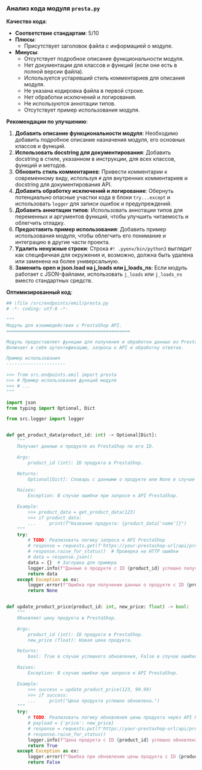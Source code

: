 ### **Анализ кода модуля `presta.py`**

**Качество кода**:
- **Соответствие стандартам**: 5/10
- **Плюсы**:
    - Присутствует заголовок файла с информацией о модуле.
- **Минусы**:
    - Отсутствует подробное описание функциональности модуля.
    - Нет документации для классов и функций (если они есть в полной версии файла).
    - Используется устаревший стиль комментариев для описания модуля.
    - Не указана кодировка файла в первой строке.
    - Нет обработки исключений и логирования.
    - Не используются аннотации типов.
    - Отсутствует пример использования модуля.

**Рекомендации по улучшению**:

1.  **Добавить описание функциональности модуля**: Необходимо добавить подробное описание назначения модуля, его основных классов и функций.
2.  **Использовать docstring для документирования**: Добавить docstring в стиле, указанном в инструкции, для всех классов, функций и методов.
3.  **Обновить стиль комментариев**: Привести комментарии к современному виду, используя `#` для внутренних комментариев и docstring для документирования API.
4.  **Добавить обработку исключений и логирование**: Обернуть потенциально опасные участки кода в блоки `try...except` и использовать `logger` для записи ошибок и предупреждений.
5.  **Добавить аннотации типов**: Использовать аннотации типов для переменных и аргументов функций, чтобы улучшить читаемость и облегчить отладку.
6.  **Предоставить пример использования**: Добавить пример использования модуля, чтобы облегчить его понимание и интеграцию в другие части проекта.
7.  **Удалить ненужные строки**: Строка `#! .pyenv/bin/python3` выглядит как специфичная для окружения и, возможно, должна быть удалена или заменена на более универсальную.
8.  **Заменить open и json.load на j_loads или j_loads_ns**: Если модуль работает с JSON-файлами, использовать `j_loads` или `j_loads_ns` вместо стандартных средств.

**Оптимизированный код**:

```python
## \file /src/endpoints/emil/presta.py
# -*- coding: utf-8 -*-

"""
Модуль для взаимодействия с PrestaShop API.
==============================================

Модуль предоставляет функции для получения и обработки данных из PrestaShop.
Включает в себя аутентификацию, запросы к API и обработку ответов.

Пример использования
----------------------

>>> from src.endpoints.emil import presta
>>> # Пример использования функций модуля
>>> # ...
"""

import json
from typing import Optional, Dict

from src.logger import logger


def get_product_data(product_id: int) -> Optional[Dict]:
    """
    Получает данные о продукте из PrestaShop по его ID.

    Args:
        product_id (int): ID продукта в PrestaShop.

    Returns:
        Optional[Dict]: Словарь с данными о продукте или None в случае ошибки.

    Raises:
        Exception: В случае ошибки при запросе к API PrestaShop.

    Example:
        >>> product_data = get_product_data(123)
        >>> if product_data:
        ...     print(f"Название продукта: {product_data['name']}")
    """
    try:
        # TODO: Реализовать логику запроса к API PrestaShop
        # response = requests.get(f'https://your-prestashop-url/api/products/{product_id}')
        # response.raise_for_status()  # Проверка на HTTP ошибки
        # data = response.json()
        data = {}  # Заглушка для примера
        logger.info(f"Данные о продукте с ID {product_id} успешно получены.")
        return data
    except Exception as ex:
        logger.error(f"Ошибка при получении данных о продукте с ID {product_id}: {ex}", exc_info=True)
        return None


def update_product_price(product_id: int, new_price: float) -> bool:
    """
    Обновляет цену продукта в PrestaShop.

    Args:
        product_id (int): ID продукта в PrestaShop.
        new_price (float): Новая цена продукта.

    Returns:
        bool: True в случае успешного обновления, False в случае ошибки.

    Raises:
        Exception: В случае ошибки при запросе к API PrestaShop.

    Example:
        >>> success = update_product_price(123, 99.99)
        >>> if success:
        ...     print("Цена продукта успешно обновлена.")
    """
    try:
        # TODO: Реализовать логику обновления цены продукта через API PrestaShop
        # payload = {'price': new_price}
        # response = requests.put(f'https://your-prestashop-url/api/products/{product_id}', json=payload)
        # response.raise_for_status()
        logger.info(f"Цена продукта с ID {product_id} успешно обновлена до {new_price}.")
        return True
    except Exception as ex:
        logger.error(f"Ошибка при обновлении цены продукта с ID {product_id}: {ex}", exc_info=True)
        return False